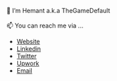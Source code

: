 👋 I’m Hemant a.k.a TheGameDefault
<br>
<br>
📫 You can reach me via ...
- [Website](https://thegamedefault.tech)
- [Linkedin](https://www.linkedin.com/in/313hemant313/)
- [Twitter](https://twitter.com/313hitman313 "Twitter")
- [Upwork](https://www.upwork.com/o/profiles/users/~015098f2a3ec1561af/)
- [Email](mailto:v313hemant@gmail.com "Email")

<!---
313hemant313/313hemant313 is a ✨ special ✨ repository because its `README.md` (this file) appears on your GitHub profile.
You can click the Preview link to take a look at your changes.
--->

